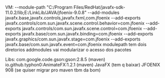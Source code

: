 VM:
    --module-path "C:/Program Files/RedHat/javafx-sdk-11.0.2/lib;E:/LinkLib/JAVA/jfoenix-9.0.8" --add-modules javafx.base,javafx.controls,javafx.fxml,com.jfoenix --add-exports javafx.controls/com.sun.javafx.scene.control.behavior=com.jfoenix --add-exports javafx.controls/com.sun.javafx.scene.control=com.jfoenix --add-exports javafx.base/com.sun.javafx.binding=com.jfoenix --add-exports javafx.graphics/com.sun.javafx.stage=com.jfoenix --add-exports javafx.base/com.sun.javafx.event=com.jfoenix
    modulepath tem dois diretorios
    addmodules vai modularizar o acesso dos pacotes


Libs:
    com.google.code.gson:gson:2.8.5 (maven)
    io.github.typhon0:AnimateFX:1.2.1 (maven)
    JavaFX (tem q baixar)
    JFOENIX 908 (se quiser migrar pro maven tbm da bom)